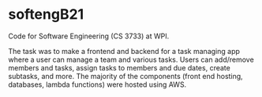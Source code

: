 # softengB21

Code for Software Engineering (CS 3733) at WPI. 

The task was to make a frontend and backend for a task managing app where a user can manage a team and various tasks.
Users can add/remove members and tasks, assign tasks to members and due dates, create subtasks, and more.
The majority of the components (front end hosting, databases, lambda functions) were hosted using AWS.
